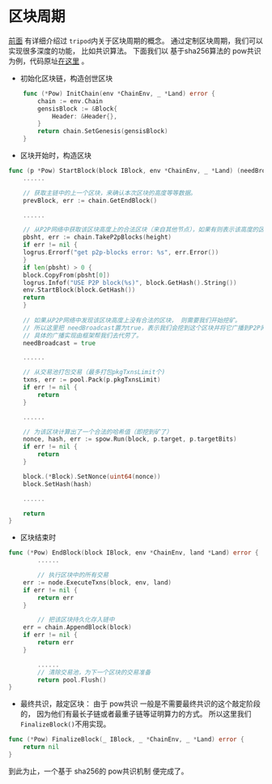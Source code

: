 # 区块周期 

[前面](4.4tripod.md) 有详细介绍过 `tripod`内关于区块周期的概念。 通过定制区块周期，我们可以实现很多深度的功能， 比如共识算法。 下面我们以
基于sha256算法的 pow共识 为例，代码原址[在这里](https://github.com/Lawliet-Chan/yu/blob/master/apps/pow/pow.go) 。  

- 初始化区块链，构造创世区块
```go
    func (*Pow) InitChain(env *ChainEnv, _ *Land) error {
    	chain := env.Chain
    	gensisBlock := &Block{
    		Header: &Header{},
    	}
    	return chain.SetGenesis(gensisBlock)
    }
```  

- 区块开始时，构造区块
```go
func (p *Pow) StartBlock(block IBlock, env *ChainEnv, _ *Land) (needBroadcast bool, err error) {
    ......

    // 获取主链中的上一个区块，来确认本次区块的高度等等数据。
    prevBlock, err := chain.GetEndBlock()

    ......

    // 从P2P网络中获取该区块高度上的合法区块（来自其他节点），如果有则表示该高度的区块已经被别的节点挖到，直接返回。
    pbsht, err := chain.TakeP2pBlocks(height)
    if err != nil {
   	logrus.Errorf("get p2p-blocks error: %s", err.Error())
    }
    if len(pbsht) > 0 {
   	block.CopyFrom(pbsht[0])
   	logrus.Infof("USE P2P block(%s)", block.GetHash().String())
   	env.StartBlock(block.GetHash())
   	return
    }
    
    // 如果从P2P网络中发现该区块高度上没有合法的区块， 则需要我们开始挖矿。
    // 所以这里把 needBroadcast置为true，表示我们会挖到这个区块并将它广播到P2P网络中去，
    // 具体的广播实现由框架帮我们去代劳了。
    needBroadcast = true

    ......

    // 从交易池打包交易（最多打包pkgTxnsLimit个)
    txns, err := pool.Pack(p.pkgTxnsLimit)
    if err != nil {
    	return
    }

    ......

    // 为该区块计算出了一个合法的哈希值（即挖到矿了）
    nonce, hash, err := spow.Run(block, p.target, p.targetBits)
    if err != nil {
        return
    }

    block.(*Block).SetNonce(uint64(nonce))
    block.SetHash(hash)

    ......

    return 
}
```  

- 区块结束时  
```go
func (*Pow) EndBlock(block IBlock, env *ChainEnv, land *Land) error {
        ......

        // 执行区块中的所有交易
	err := node.ExecuteTxns(block, env, land)
	if err != nil {
		return err
	}

        // 把该区块持久化存入链中
	err = chain.AppendBlock(block)
	if err != nil {
		return err
	}

        ......
        // 清除交易池，为下一个区块的交易准备  
        return pool.Flush()   
}

```  

- 最终共识，敲定区块： 
由于 pow共识 一般是不需要最终共识的这个敲定阶段的， 因为他们有最长子链或者最重子链等证明算力的方式。 所以这里我们 `FinalizeBlock()`不用实现。 
```go
func (*Pow) FinalizeBlock(_ IBlock, _ *ChainEnv, _ *Land) error {
	return nil
}
```

到此为止，一个基于 sha256的 pow共识机制 便完成了。
